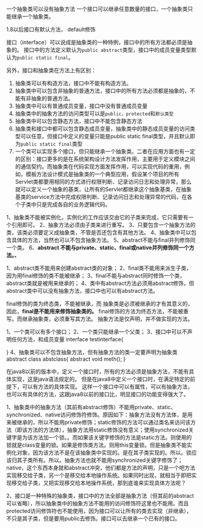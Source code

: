 一个抽象类可以没有抽象方法
一个接口可以继承任意数量的接口，一个抽象类只能继承一个抽象类。

1.8以后接口有默认方法， default修饰

接口（interface）可以说成是抽象类的一种特例，接口中的所有方法都必须是抽象的。
接口中的方法定义默认为`public abstract`类型，接口中的成员变量类型默认为`public static final`。

另外，接口和抽象类在方法上有区别：    
1. 抽象类可以有构造方法，接口中不能有构造方法。  
2. 抽象类中可以包含非抽象的普通方法，接口中的所有方法必须都是抽象的，不能有非抽象的普通方法。
3. 抽象类中可以有普通成员变量，接口中没有普通成员变量
4. 抽象类中的抽象方法的访问类型可以是`public，protected`和`默认类型`
5. 抽象类中可以包含静态方法，接口中不能包含静态方法
6. 抽象类和接口中都可以包含静态成员变量，抽象类中的静态成员变量的访问类型可以任意，但接口中定义的变量只能是public static final类型，并且默认即为`public static final`类型
7. 一个类可以实现多个接口，但只能继承一个抽象类。二者在应用方面也有一定的区别：接口更多的是在系统架构设计方法发挥作用，主要用于定义模块之间的通信契约。而抽象类在代码实现方面发挥作用，可以实现代码的重用，例如，模板方法设计模式是抽象类的一个典型应用，假设某个项目的所有Servlet类都要用相同的方式进行权限判断、记录访问日志和处理异常，那么就可以定义一个抽象的基类，让所有的Servlet都继承这个抽象基类，在抽象基类的service方法中完成权限判断、记录访问日志和处理异常的代码，在各个子类中只是完成各自的业务逻辑代码。


1、抽象类不能被实例化，实例化的工作应该交由它的子类来完成，它只需要有一个引用即可。
2、抽象方法必须由子类来进行重写。
3、只要包含一个抽象方法的类，该类必须要定义成抽象类，不管是否还包含有其他方法。
4、抽象类中可以包含具体的方法，当然也可以不包含抽象方法。
5、abstract不能与final并列修饰同一个类。
6、**abstract 不能与private、static、final或native并列修饰同一个方法。、**

1、abstract类不能用来创建abstract类的对象；
2、final类不能用来派生子类，因为用final修饰的类不能被继承；
3、final不能与abstract同时修饰一个类，abstract类就是被用来继承的；
4、类中有abstract方法必须用abstract修饰，但abstract类中可以没有抽象方法，接口中也可以有abstract方法。


final修饰的类为终态类，不能被继承，而 抽象类是必须被继承的才有其意义的，因此，**final是不能用来修饰抽象类的。**
final修饰的方法为终态方法，不能被重写。而继承抽象类，必须重写其方法。
抽象方法是仅声明，并不做实现的方法。

1、一个类可以有多个接口；
2、一个类只能继承一个父类；
3、接口中可以不声明任何方法，和成员变量
interface testinterface{

}
4、抽象类可以不包含抽象方法，但有抽象方法的类一定要声明为抽象类
 abstract class abstclass{
	abstract void meth();
}


在java8以前的版本中，定义一个接口时，所有的方法必须是抽象方法，不能有具体实现，这是java语法规定的。
但是在java8中定义一个接口时，在满足特定的前提下，可以有方法的具体实现。
这样一个接口中可以有属性，可以有抽象方法，也可以有具体的方法，这跟java8以前的接口比，明显接口的功能变得强大了。



1、抽象类中的抽象方法（其前有abstract修饰）不能用private、static、synchronized、native访问修饰符修饰。原因如下：抽象方法没有方法体，是用来被继承的，所以不能用private修饰；static修饰的方法可以通过类名来访问该方法（即该方法的方法体），抽象方法用static修饰没有意义；使用synchronized关键字是为该方法加一个锁。。而如果该关键字修饰的方法是static方法。则使用的锁就是class变量的锁。如果是修饰类方法。则用this变量锁。但是抽象类不能实例化对象，因为该方法不是在该抽象类中实现的。是在其子类实现的。所以。锁应该归其子类所有。所以。抽象方法也就不能用synchronized关键字修饰了；native，这个东西本身就和abstract冲突，他们都是方法的声明，只是一个吧方法实现移交给子类，另一个是移交给本地操作系统。如果同时出现，就相当于即把实现移交给子类，又把实现移交给本地操作系统，那到底谁来实现具体方法呢？


2、接口是一种特殊的抽象类，接口中的方法全部是抽象方法（但其前的abstract可以省略），所以抽象类中的抽象方法不能用的访问修饰符这里也不能用。而且protected访问修饰符也不能使用，因为接口可以让所有的类去实现（非继承），不只是其子类，但是要用public去修饰。接口可以去继承一个已有的接口。
